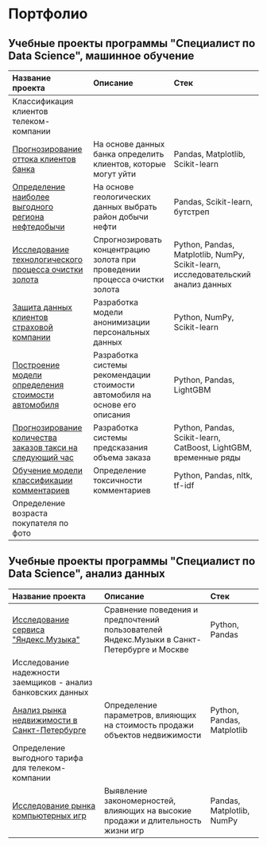 # Портфолио 
## Учебные проекты программы "Специалист по Data Science", машинное обучение
| Название проекта  |               Описание  |               Стек |   
|:------------------|:------------------------|:-------------------|
| Классификация клиентов телеком-компании  |  |   |  
| [Прогнозирование оттока клиентов банка](https://github.com/MariiaOrlova2023/DS/tree/main/Bank_customers) |  На основе данных банка определить клиентов, которые могут уйти | Pandas, Matplotlib, Scikit-learn |  
| [Определение наиболее выгодного региона нефтедобычи](https://github.com/MariiaOrlova2023/DS/tree/main/Oil)|На основе геологических данных выбрать район добычи нефти| Pandas, Scikit-learn, бутстреп |  
| [Исследование технологического процесса очистки золота](https://github.com/MariiaOrlova2023/DS/tree/main/Gold) | Спрогнозировать концентрацию золота при проведении процесса очистки золота  |Python, Pandas, Matplotlib, NumPy, Scikit-learn, исследовательский анализ данных |
| [Защита данных клиентов страховой компании](https://github.com/MariiaOrlova2023/DS/tree/main/Data_protection)   |Разработка модели анонимизации персональных данных|Python, NumPy, Scikit-learn|
| [Построение модели определения стоимости автомобиля](https://github.com/MariiaOrlova2023/DS/tree/main/Auto) |Разработка системы рекомендации стоимости автомобиля на основе его описания| Python, Pandas, LightGBM|
| [Прогнозирование количества заказов такси на следующий час](https://github.com/MariiaOrlova2023/DS/tree/main/Taxi) |Разработка системы предсказания объема заказа| Python, Pandas, Scikit-learn, CatBoost,  LightGBM, временные ряды |
| [Обучение модели классификации комментариев](https://github.com/MariiaOrlova2023/DS/tree/main/Text) |Определение токсичности комментариев|Python, Pandas, nltk, tf-idf|
| Определение возраста покупателя по фото |     |     |

## Учебные проекты программы "Специалист по Data Science", анализ данных
| Название проекта  |               Описание  |               Стек |   
|:------------------|:------------------------|:-------------------|
| [Исследование сервиса "Яндекс.Музыка"](https://github.com/MariiaOrlova2023/DS/tree/main/Music) |  Сравнение поведения и предпочтений пользователей Яндекс.Музыки в Санкт-Петербурге и Москве |  Python, Pandas |  
| Исследование надежности заемщиков - анализ банковских данных  |   |  |
| [Анализ рынка недвижимости в Санкт-Петербурге](https://github.com/MariiaOrlova2023/DS/tree/main/Real_estate_SPb) | Определение параметров, влияющих на стоимость продажи объектов недвижимости|  Python, Pandas, Matplotlib |
| Определение выгодного тарифа для телеком-компании |  |   |
| [Исследование рынка компьютерных игр](https://github.com/MariiaOrlova2023/DS/tree/main/Games) |Выявление закономерностей, влияющих на высокие продажи и длительность жизни игр| Pandas, Matplotlib, NumPy|
